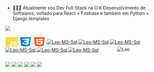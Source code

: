 - 👨🏻‍💻 Atualmente sou Dev Full-Stack na O.K Desenvolvimento de Softwares, voltado para React + Firebase e também em Python + Django templates

<div>
  <a href="https://github.com/LeoMelegari">
<!--   <img height="150em" src="https://github-readme-stats.vercel.app/api?username=LeoMelegari&show_icons=true&theme=dark&include_all_commits=true&count_private=true"/> -->
  <img height="215em" src="https://github-readme-stats.vercel.app/api/top-langs/?username=LeoMelegari&layout=compact&langs_count=7&theme=dark"/>
</div>
  
  <div style="display: inline_block"><br>
  <img align="center" alt="Leo-Js" height="30" width="40" src="https://raw.githubusercontent.com/devicons/devicon/master/icons/javascript/javascript-plain.svg">
  <img align="center" alt="Leo-Css" height="30" width="40" src="https://raw.githubusercontent.com/devicons/devicon/master/icons/css3/css3-original.svg">
  <img align="center" alt="Leo-HTML" height="30" width="40" src="https://raw.githubusercontent.com/devicons/devicon/master/icons/html5/html5-original.svg">
  <img align="center" alt="Leo-MS-Sql" height="30" width="40" src="https://cdn.jsdelivr.net/gh/devicons/devicon/icons/react/react-original.svg">
  <img align="center" alt="Leo-MS-Sql" height="30" width="40" src="https://cdn.jsdelivr.net/gh/devicons/devicon/icons/typescript/typescript-original.svg">
  <img align="center" alt="Leo-MS-Sql" height="30" width="40" src="https://cdn.jsdelivr.net/gh/devicons/devicon/icons/redux/redux-original.svg">
  <img align="center" alt="Leo-MS-Sql" height="30" width="40" src="https://cdn.jsdelivr.net/gh/devicons/devicon/icons/git/git-original.svg">
  <img align="center" alt="Leo-MS-Sql" height="30" width="40" src="https://cdn.jsdelivr.net/gh/devicons/devicon/icons/nodejs/nodejs-original.svg">
  <img align="center" alt="Leo-MS-Sql" height="30" width="40" src="https://cdn.jsdelivr.net/gh/devicons/devicon/icons/postgresql/postgresql-original-wordmark.svg">
    
  <img align="right" alt="Leo" height="150" width="150" src="https://media.discordapp.net/attachments/882596880473813055/882596961746821149/giphy.gif">
</div>

  
##
  
<div style="align-items:center;">
  <a href="https://api.whatsapp.com/send?phone=5518996541141" target="_blank"><img src="https://img.shields.io/badge/WhatsApp-25D366?style=for-the-badge&logo=whatsapp&logoColor=white" target="_blank"></a>
  <a href="https://t.me/leo_melegari" target="_blank"><img src="https://img.shields.io/badge/Telegram-2CA5E0?style=for-the-badge&logo=telegram&logoColor=white" target="_blank"></a>
  <a href="mailto:leo_melegari@outlook.com" target="_blank"><img src="https://img.shields.io/badge/Microsoft_Outlook-0078D4?style=for-the-badge&logo=microsoft-outlook&logoColor=white" target="_blank"></a>
  <a href="https://www.facebook.com/leo.melegari/" target="_blank"><img src="https://img.shields.io/badge/Facebook-1877F2?style=for-the-badge&logo=facebook&logoColor=white" target="_blank"></a>
  <a href="https://www.instagram.com/leo_melegari/" target="_blank"><img src="https://img.shields.io/badge/Instagram-E4405F?style=for-the-badge&logo=instagram&logoColor=white" target="_blank"></a>
  <a href="https://www.linkedin.com/in/leonardo-melegari/" target="_blank"><img src="https://img.shields.io/badge/LinkedIn-0077B5?style=for-the-badge&logo=linkedin&logoColor=white" target="_blank"></a>
</div>
  
  
